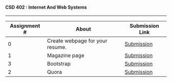 #### CSD 402 : Internet And Web Systems
---
| Assignment # | About                           | Submission Link                                                            |
|--------------|---------------------------------|----------------------------------------------------------------------------|
| 0            | Create webpage for your resume. | [Submission]( https://rahulthapar15.github.io/CSD402/Assignment0/)         |
| 1            | Magazine page                   | [Submission]( https://rahulthapar15.github.io/CSD402/Assignment1:Magazine/)|
| 3            | Bootstrap                       | [Submission]( https://rahulthapar15.github.io/CSD402/Bootstrap)            |
| 2            | Quora                           | [Submission]( https://rahulthapar15.github.io/CSD402/Quora/main2.html)     |